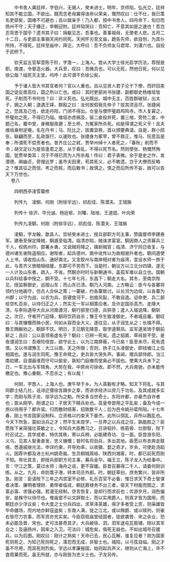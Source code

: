 <!-- { "loadSidebar": true } -->
　　中书舍人龚廷祥，字伯兴，无锡人，癸未进士。明年，京师陷，弘光立，廷祥知其不能立国，不欲出。既而念老母冀得诰命以荣亲，慨然叹曰：仕不仕，我已策名吏部矣，国难不可避也；且以娱亲乎！乃入都，授中书舍人。四月命下，旬日而扬州不守；天子播迁，举朝迎附。廷祥恸哭曰：吾知亡，不意其如是之速也！吾岂忍背恩于国乎？遗书其子曰：捐躯见志，吾事也。善事祖母，无使老人悲。五月二十二日，与吏部主事骆天闲约同死。天闲怀刃至文庙，跪告先师，欲自刎，为其仆所持，不得死。廷祥至庙中，拜讫，大呼曰：吾不负师友马君常、刘湛六也。自投于武桥下。

　　钦天监五官挈壶陈于阶，字澹一，上海人。尝从大学士徐光启学历法，荐授是职。南渡，令督造火器。大兵至，叹曰：吾微员也，可以无死，然他日死，何以见徐公哉？缢死天主堂。呜呼！此可谓不负徐公矣。

　　予于诸人皆大书其官者何？官以人重也。且以见贤人君子沦于下僚，而奸回卖国之徒反居高位，国之所以亡也。或曰：其时吏部尚书张捷、副都御史杨维垣皆死。子削而不书何也？曰：非义死也。弘光既出，城中无主，百姓群破狱，出太子，拥之入朝；道遇王铎，群殴之曰：汝何故假我先帝子？拔其须且尽。张捷闻之，恐其及己也，欲走丹阳，门闭不得出。仓皇与僧怀璧趋鸡鸣寺。市人复窘之，怀璧劝之死，不得已乃缢。维垣亦虑祸及，驱二妾投井死，置三棺，旁殓二妾，中题己名，置中堂，身微服夜遯；至土桥，为冤家所杀死。如是得谓之死义乎！且夫维垣身附逆奄，名在丹书；马、阮比之，拔置显秩，首以颁要典请。自是，群小鸱张，联翩而至，乱政亟行，以速败也。张捷身为冢宰，曾不救正，惟马、阮意旨是奉；所谓死不偿责者也。昔齐庄公之弒，贾举州绰十人者死之，「春秋」削而不书；胡文定以为是皆逢君之恶，从于昏乱，不得以死节名。然则使张、杨慨然殉国，犹贾举类耳；况于不得已而为人所杀哉！传曰：君子表微。余于是史之作，发潜德、阐幽贞，旁搜远罗；虽市夫田隶，苟其死义，必不敢遗。岂于大僚而反略之？惟其征之而信、考之而核，而后敢书；故慎之。慎之而后所传不妄，故可以告天下万世也。  
　 
卷八

　　四明西亭凌雪纂修

　　列传九　凌駉、何刚（附徐孚远）、祁彪佳、陈潜夫、王瑞旃

　　列传十 徐汧、华允诚、杨廷枢、刘曙、陆培、王道焜、叶向荣

　　列传九凌駉、何刚（附徐孚远）、祁彪佳、陈潜夫、王瑞旃

　　凌駉，字龙翰，歙县人。崇祯癸未进士，授兵部职方司主事，赞画督师李建泰军。建泰至保定降贼，駉遁至临清。临清亦陷，贼诛求富室。駉因商人之资募兵三千人，权佩州印，部署乡勇，又说贼将降之，擒斩贼官；临清、济宁同日收复，与德州诸生谢陛遥相应。谢陛者，起兵德州，南中讹传以为故相谢升者也。駉间道使人上书，请收拾山东、通好南北。又言胶州与南岸相对者为庙湾，宜设水师一旅于此，与青齐义旅暗相结援，东郡可不劳而下。当是时，朝议方以江北分四镇，遂无一人计及山东者。疏入，不省。然駉亦时时与新朝通书，盖孤军难以自立也。国朝以兵科给事中授之，駉不受。十七年七月，东昌下；駉走大名。其冬，至南京陛见，授监察御史，巡按山东；而山东已溃。駉乃入河南。上方略云：臣今与各寨将领约分地画守，仿古人合纵之策；一寨破，约各寨致讨。以长河为边垣，以各寨为州郡；以守为战，以农为兵。臣寝食河干，创痕风裂，不敢自逸。诏命吏、兵二部给空札百余，以待归正之人；然实无一军以相策应者。及许定国杀高杰、走降大清，与李际遇导大兵从河南渡河，駉行部至归德，兵猝至；遣人入城说降，駉斩之。次日，守者开门迎降，駉将饮药自杀；豫王令生致凌御史，不者城且屠。駉叹曰：与其慷慨而殃小民，何如从容而全大义。遂往见，从子润生从之；长揖不拜。豫王赐觞劝之，駉辞不饮。明日，王见駉无降意，取学道蔡凤、监军道吴琦于駉前斩之；且曰：公以首领易虚名乎？駉曰：已辨一死矣。遗之貂裘、草舄皆不受。是夜谓润生曰：吾艰险倍尝，欲守此土，以为江南屏蔽，今已矣！臣至未尽，死有遗恨。又以书谓豫王：大江以南，天之所限；否则，扬子江头凌御史，即钱塘江上伍相国也。遂与润生同死。豫王命殡之，吏兵皆大哭失声。事闻，赠兵部侍郎。当江南初建，自谓画淮而守可以偷安，孰知门庭撤而堂奥必不固也。使乘大兵未下之日，一军北出与军犄角，大势在我，中原尚可徐收。即不然，大兵南驰，亦未能传檄定也。豫心重駉，不忍杀之；有以哉！

　　何刚，字悫人，上海人也。庚午举于乡。为人英毅有才略。知天下将乱，与其同郡士结几社，诋诽迂儒徐言踽步之辈，而讲求经济以庶几于功名，及其成就多实学；而刚与陈子龙、徐孚远为之魁。所交多当世奇士。东阳许都，亦豪杰自许者也；尝从刚学。刚谓之曰：子居天下精兵处也。高皇帝尝用之平乱矣；盍及今成一旅以待用乎？都许诺。归而散财结客，招致数千人；后为邑令姚孙棐所陷。十七年春，刚上书言国家设制科、立资格以约束天下豪杰，此所以弭乱，非所以戡乱也。今天下所急，莫如治兵之才；然平生未尝学，一旦畀之以兵戎之任，孰能胜之？臣愿陛下亲简强壮英敏之士，令知兵大臣教习之，日讲韬钤、练筋骨、壮胆智，陛下时召试之。其学成者，特优其秩，寄以兵柄，必能建奇功、当一面。臣尝游东阳、义乌，见其人智勇奋发，忠义慷慨；昔时名将劲兵，多出其地。臣愿以布衣奔走联络，悉遵戚继光法，申详约束，开导劝率，以收徽、婺之奇才。岁余，可使赴汤蹈火。因荐许都及进士杭州姚奇胤、生员桐城周岐、陕西刘湘客。时，都已前死而刚不知。帝壮其言，即授兵部职方司主事，募兵金华。福王立，陈子龙入为给事中。言：守江之策，莫过水师；海舟之说，更不容缓。臣昔召募得二千人，请委何刚训练。从之。九月，命防篙子港，转本司员外郎。时，朝廷草创，庶务繁兴，皆非所急。刚言：臣请陛下三年之内宫室不必修、礼乐百官不必备，惟日求天下奇士智谋者决策、廉明者理财、勇悍者临戎，朝廷爵禄务不出三者，驱天下材能而图之，求富必富、求强必强。若漫无经制，空言恢复，是却行而求前也；优游岁月，润色偏安，是株守以待尽也。惟庙堂不以文辞取士，而以实用爵人，则真才皆为国用，而朝廷亦少浮议矣；令大度之士分兵四出，求草泽英雄，得才多者受上赏，则枭雄皆毕命疆场，而内地亦鲜寇盗矣；东南人满，徙之江北，或以赐爵、或以赎刑，则豪右皆尽力农事，而军资亦充实矣。今臣窃观庙堂经国者，徒欲袭晋、宋之余业，恐未必能及晋、宋也。史可法甚奇其才。大兵破徐、泗，泗军退屯瓦窑铺，刚以其军会之；及逼扬州，因率之入卫。可法曰：城危矣，偕死无益也，不如出城号召援兵，以为后图。刚叹曰：刚计之熟矣！天命已去，民心瓦解，谁复应者？刚为国家死则死之、为知己死则死之，濡忍而无成，非智士也。城陷，以弓弦自缢。刚之才虽不尽用，而其死则烈矣。孚远以孝廉报国，始则起兵声义，继则从亡海上，卒不食周粟而死。虽无所就，亦与刚皆为忠义士也。子龙另传。

